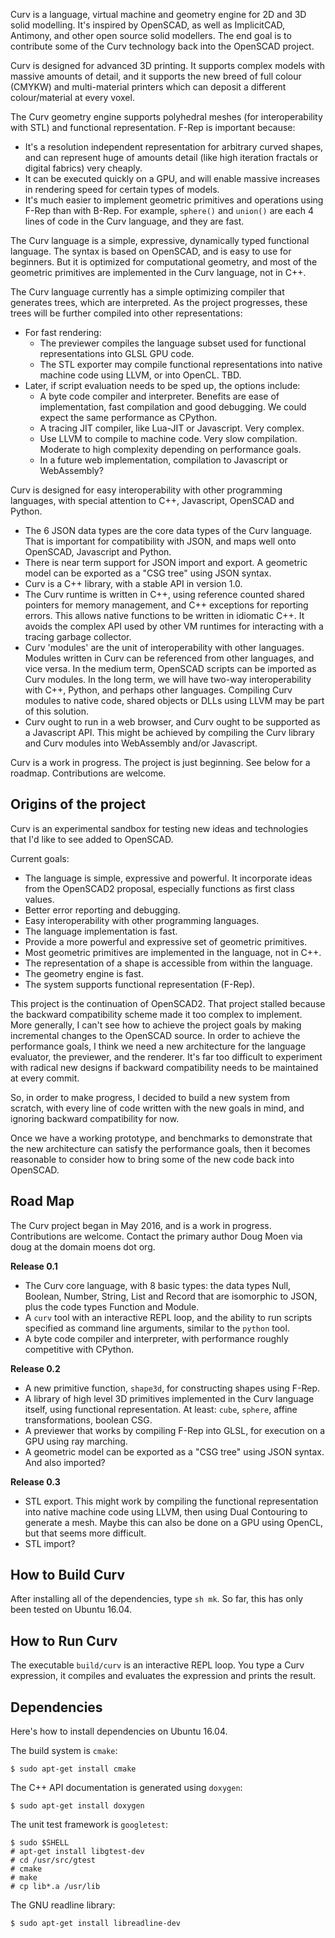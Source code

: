 Curv is a language, virtual machine and geometry engine for 2D and 3D solid
modelling. It's inspired by OpenSCAD, as well as ImplicitCAD, Antimony, and
other open source solid modellers. The end goal is to contribute some
of the Curv technology back into the OpenSCAD project.

Curv is designed for advanced 3D printing. It supports complex models with
massive amounts of detail, and it supports the new breed of full colour (CMYKW)
and multi-material printers which can deposit a different colour/material
at every voxel.

The Curv geometry engine supports polyhedral meshes (for interoperability
with STL) and functional representation. F-Rep is important because:
* It's a resolution independent representation for arbitrary curved shapes,
  and can represent huge of amounts detail (like high iteration fractals
  or digital fabrics) very cheaply.
* It can be executed quickly on a GPU, and will enable massive increases
  in rendering speed for certain types of models.
* It's much easier to implement geometric primitives and operations
  using F-Rep than with B-Rep. For example, `sphere()` and `union()` are
  each 4 lines of code in the Curv language, and they are fast.

The Curv language is a simple, expressive, dynamically typed functional
language. The syntax is based on OpenSCAD, and is easy to use for beginners.
But it is optimized for computational geometry, and most of the geometric
primitives are implemented in the Curv language, not in C++.

The Curv language currently has a simple optimizing compiler that generates
trees, which are interpreted. As the project progresses, these trees will be
further compiled into other representations:
* For fast rendering:
  * The previewer compiles the language subset used for functional
    representations into GLSL GPU code.
  * The STL exporter may compile functional representations into native machine
    code using LLVM, or into OpenCL. TBD.
* Later, if script evaluation needs to be sped up, the options include:
  * A byte code compiler and interpreter. Benefits are ease of implementation,
    fast compilation and good debugging. We could expect the same performance
    as CPython.
  * A tracing JIT compiler, like Lua-JIT or Javascript. Very complex.
  * Use LLVM to compile to machine code. Very slow compilation. Moderate
    to high complexity depending on performance goals.
  * In a future web implementation, compilation to Javascript or WebAssembly?

Curv is designed for easy interoperability with other programming languages,
with special attention to C++, Javascript, OpenSCAD and Python.
* The 6 JSON data types are the core data types of the Curv language.
  That is important for compatibility with JSON, and maps well onto
  OpenSCAD, Javascript and Python.
* There is near term support for JSON import and export. A geometric model
  can be exported as a "CSG tree" using JSON syntax.
* Curv is a C++ library, with a stable API in version 1.0.
* The Curv runtime is written in C++, using reference counted shared pointers
  for memory management, and C++ exceptions for reporting errors. This allows
  native functions to be written in idiomatic C++. It avoids the complex API
  used by other VM runtimes for interacting with a tracing garbage collector.
* Curv 'modules' are the unit of interoperability with other languages.
  Modules written in Curv can be referenced from other languages,
  and vice versa. In the medium term, OpenSCAD scripts can be imported
  as Curv modules. In the long term, we will have two-way interoperability with
  C++, Python, and perhaps other languages. Compiling Curv modules to native
  code, shared objects or DLLs using LLVM may be part of this solution.
* Curv ought to run in a web browser, and Curv ought to be supported as
  a Javascript API. This might be achieved by compiling the Curv library and
  Curv modules into WebAssembly and/or Javascript.

Curv is a work in progress. The project is just beginning. See below for
a roadmap. Contributions are welcome.

## Origins of the project
Curv is an experimental sandbox for testing new ideas and technologies that
I'd like to see added to OpenSCAD.

Current goals:
* The language is simple, expressive and powerful. It incorporate ideas from
  the OpenSCAD2 proposal, especially functions as first class values.
* Better error reporting and debugging.
* Easy interoperability with other programming languages.
* The language implementation is fast.
* Provide a more powerful and expressive set of geometric primitives.
* Most geometric primitives are implemented in the language, not in C++.
* The representation of a shape is accessible from within the language.
* The geometry engine is fast.
* The system supports functional representation (F-Rep).

This project is the continuation of OpenSCAD2. That project stalled because
the backward compatibility scheme made it too complex to implement. More
generally, I can't see how to achieve the project goals by making incremental
changes to the OpenSCAD source. In order to achieve the performance goals,
I think we need a new architecture for the language evaluator, the previewer,
and the renderer. It's far too difficult to experiment with radical new designs
if backward compatibility needs to be maintained at every commit.

So, in order to make progress, I decided to build a new system from scratch,
with every line of code written with the new goals in mind, and ignoring
backward compatibility for now.

Once we have a working prototype, and benchmarks to demonstrate that the new
architecture can satisfy the performance goals, then it becomes reasonable
to consider how to bring some of the new code back into OpenSCAD.

## Road Map
The Curv project began in May 2016, and is a work in progress.
Contributions are welcome.
Contact the primary author Doug Moen via doug at the domain moens dot org.

**Release 0.1**
* The Curv core language, with 8 basic types:
  the data types Null, Boolean, Number, String, List and Record
  that are isomorphic to JSON, plus the code types Function and Module.
* A `curv` tool with an interactive REPL loop, and the ability to run scripts
  specified as command line arguments, similar to the `python` tool.
* A byte code compiler and interpreter, with performance roughly competitive
  with CPython.

**Release 0.2**
* A new primitive function, `shape3d`, for constructing shapes using F-Rep.
* A library of high level 3D primitives implemented in the Curv language itself,
  using functional representation. At least: `cube`, `sphere`,
  affine transformations, boolean CSG.
* A previewer that works by compiling F-Rep into GLSL, for execution on a GPU
  using ray marching.
* A geometric model can be exported as a "CSG tree" using JSON syntax.
  And also imported?

**Release 0.3**
* STL export. This might work by compiling the functional representation
  into native machine code using LLVM, then using Dual Contouring to generate
  a mesh. Maybe this can also be done on a GPU using OpenCL, but that seems
  more difficult.
* STL import?

## How to Build Curv
After installing all of the dependencies, type `sh mk`.
So far, this has only been tested on Ubuntu 16.04.

## How to Run Curv
The executable `build/curv` is an interactive REPL loop.
You type a Curv expression, it compiles and evaluates the expression
and prints the result.

## Dependencies
Here's how to install dependencies on Ubuntu 16.04.

The build system is `cmake`:
```
$ sudo apt-get install cmake
```

The C++ API documentation is generated using `doxygen`:
```
$ sudo apt-get install doxygen
```

The unit test framework is `googletest`:
```
$ sudo $SHELL
# apt-get install libgtest-dev
# cd /usr/src/gtest
# cmake
# make
# cp lib*.a /usr/lib
```

The GNU readline library:
```
$ sudo apt-get install libreadline-dev
```
